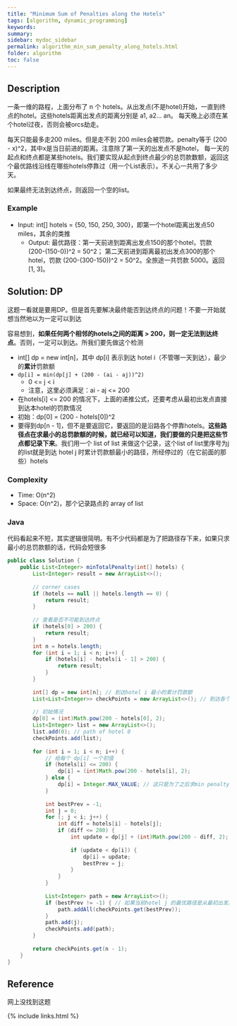 ```yaml
---
title: "Minimum Sum of Penalties along the Hotels"
tags: [algorithm, dynamic_programming]
keywords:
summary:
sidebar: mydoc_sidebar
permalink: algorithm_min_sum_penalty_along_hotels.html
folder: algorithm
toc: false
---
```


## Description
一条一维的路程，上面分布了 n 个 hotels。从出发点(不是hotel)开始，一直到终点的hotel。这些hotels距离出发点的距离分别是 a1, a2... an。
每天晚上必须在某个hotel过夜，否则会被orcs劫走。

每天只能最多走200 miles。但是走不到 200 miles会被罚款。penalty等于 (200 - x)^2，其中x是当日前进的距离。注意除了第一天的出发点不是hotel，
每一天的起点和终点都是某些hotels。我们要实现从起点到终点最少的总罚款数额，返回这个最优路线沿线在哪些hotels停靠过（用一个List<Integer>表示）。不关心一共用了多少天。

如果最终无法到达终点，则返回一个空的list。

### Example
* Input: int[] hotels = {50, 150, 250, 300}，即第一个hotel距离出发点50 miles，其余的类推
  * Output: 最优路径：第一天前进到距离出发点150的那个hotel，罚款 (200-(150-0))^2 = 50^2；
  第二天前进到距离最初出发点300的那个hotel，罚款 (200-(300-150))^2 = 50^2。全旅途一共罚款 5000。返回 [1, 3]。

## Solution: DP
这题一看就是要用DP。但是首先要解决最终能否到达终点的问题！不要一开始就想当然地以为一定可以到达

容易想到，**如果任何两个相邻的hotels之间的距离 > 200，则一定无法到达终点**。否则，一定可以到达。所我们要先做这个检测

* int[] dp = new int[n]，其中 dp[i] 表示到达 hotel i（不管哪一天到达），最少的**累计**罚款额
* `dp[i] = min(dp[j] + (200 - (ai - aj))^2)`
  * 0 <= j < i
  * 注意，这里必须满足：ai - aj <= 200
* 在hotels[i] <= 200 的情况下，上面的递推公式，还要考虑从最初出发点直接到达本hotel的罚款情况
* 初始：dp[0] = (200 - hotels[0])^2
* 要得到dp[n - 1]，但不是要返回它，要返回的是沿路各个停靠hotels。**这些路径点在求最小的总罚款额的时候，就已经可以知道，我们要做的只是把这些节点都记录下来**。我们用一个 list of list 来做这个记录，这个list of list里序号为j的list就是到达 hotel j 时累计罚款额最小的路径，所经停过的（在它前面的那些）hotels

### Complexity
* Time: O(n^2)
* Space: O(n^2)，那个记录路点的 array of list

### Java
代码看起来不短，其实逻辑很简明。有不少代码都是为了把路径存下来，如果只求最小的总罚款额的话，代码会短很多

```java
public class Solution {
    public List<Integer> minTotalPenalty(int[] hotels) {
        List<Integer> result = new ArrayList<>();
        
        // corner cases
        if (hotels == null || hotels.length == 0) {
            return result;
        }
        
        // 查看是否不可能到达终点
        if (hotels[0] > 200) {
            return result;
        }
        int n = hotels.length;
        for (int i = 1; i < n; i++) {
            if (hotels[i] - hotels[i - 1] > 200) {
                return result;
            }
        }
        
        int[] dp = new int[n]; // 到达hotel i 最小的累计罚款额
        List<List<Integer>> checkPoints = new ArrayList<>(); // 到达各个hotels的最优路径
        
        // 初始情况
        dp[0] = (int)Math.pow(200 - hotels[0], 2);
        List<Integer> list = new ArrayList<>();
        list.add(0); // path of hotel 0
        checkPoints.add(list);
        
        for (int i = 1; i < n; i++) {
            // 给每个 dp[i] 一个初值
            if (hotels[i] <= 200) {
                dp[i] = (int)Math.pow(200 - hotels[i], 2);
            } else {
                dp[i] = Integer.MAX_VALUE; // 这只是为了之后求min penalty at i
            }
            
            int bestPrev = -1;
            int j = 0;
            for (; j < i; j++) {
                int diff = hotels[i] - hotels[j];
                if (diff <= 200) {
                    int update = dp[j] + (int)Math.pow(200 - diff, 2);
                    
                    if (update < dp[i]) {
                        dp[i] = update;
                        bestPrev = j;
                    }
                }
            }
            
            List<Integer> path = new ArrayList<>();
            if (bestPrev != -1) { // 如果当前hotel j 的最优路径是从最初出发点直接到 j
                path.addAll(checkPoints.get(bestPrev));
            }
            path.add(j);
            checkPoints.add(path);
        }
        
        return checkPoints.get(n - 1);
    }
}
```

## Reference
网上没找到这题

{% include links.html %}
